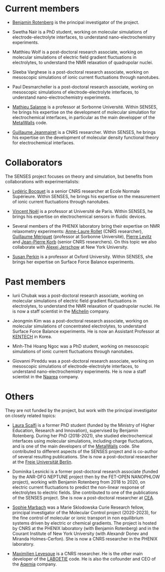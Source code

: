 
Current members
===============

* [Benjamin Rotenberg](https://phenix.cnrs.fr/en/directory/?uid=benjamin-rotenberg) is the principal investigator of the project.

* Swetha Nair is a PhD student, working on molecular simulations of electrode-electrolyte interfaces, to understand nano-electrochemistry experiments.

* Matthieu Wolf is a post-doctoral research associate, working on molecular simulations of electric field gradient fluctuations in electrolytes, to understand the NMR relaxation of quadrupolar nuclei. 

* Sleeba Varghese is a post-doctoral research associate, working on mesoscopic simulations of ionic current fluctuations through nanotubes.

* Paul Desmarchelier is a post-doctoral research associate, working on mesoscopic simulations of electrode-electrolyte interfaces, to understand nano-electrochemistry experiments.

* [Mathieu Salanne](https://phenix.cnrs.fr/en/directory/?uid=mathieu-salanne) is a professor at Sorbonne Université.  Within SENSES, he brings his expertise on the development of molecular simulation for electrochemical interfaces, in particular as the main developper of the [MetalWalls](https://gitlab.com/ampere2/metalwalls/) code.
 
* [Guillaume Jeanmairet](https://phenix.cnrs.fr/en/directory/?uid=guillaume-jeanmairet) is a CNRS researcher. Within SENSES, he brings his expertise on the development of molecular density functional theory for electrochemical interfaces.

Collaborators
=============

The SENSES project focuses on theory and simulation, but benefits from collaborations with experimentalists:

* [Lydéric Bocquet](http://www.phys.ens.fr/~lbocquet/) is a senior CNRS researcher at Ecole Normale Supérieure. Within SENSES, he brings his expertise on the measurement of ionic current fluctuations through nanotubes.

* [Vincent Noël](http://www.chimie.univ-paris-diderot.fr/fr/annuaire/itodys/vincent-noel) is a professor at Université de Paris. Within SENSES, he brings his expertise on electrochemical sensors in fluidic devices.

* Several members of the PHENIX laboratory bring their expertise on NMR relaxometry experiments: [Anne-Laure Rollet](https://phenix.cnrs.fr/en/directory/?uid=anne-laure-rollet) (CNRS researcher), [Guillaume Mériguet](https://phenix.cnrs.fr/directory/?uid=guillaume-meriguet) (professor at Sorbonne Université), [Pierre Levitz](https://phenix.cnrs.fr/directory/?uid=pierre-levitz) and [Jean-Pierre Korb](https://phenix.cnrs.fr/directory/?uid=jean-pierre-korb) (senior CNRS researchers). On this topic we also collaborate with [Alexej Jerschow](https://wp.nyu.edu/jerschow/) at New York University.

* [Susan Perkin](http://research.chem.ox.ac.uk/susan-perkin.aspx) is a professor at Oxford University. Within SENSES, she brings her expertise on Surface Force Balance experiments.

Past members
============ 

* Iurii Chubak was a post-doctoral research associate, working on molecular simulations of electric field gradient fluctuations in electrolytes, to understand the NMR relaxation of quadrupolar nuclei. He is now a staff scientist in the [Michelin](https://www.michelin.com/) company.

* Jeongmin Kim was a post-doctoral research associate, working on molecular simulations of concentrated electrolytes, to understand Surface Force Balance experiments. He is now an Assistant Professor at [KENTECH](https://www.kentech.ac.kr) in Korea.

* Minh-Thé Hoang Ngoc was a PhD student, working on mesoscopic simulations of ionic current fluctuations through nanotubes.

* Giovanni Pireddu was a post-doctoral research associate, working on mesoscopic simulations of electrode-electrolyte interfaces, to understand nano-electrochemistry experiments. He is now a staff scientist in the [Naarea](https://www.naarea.fr/en) company.

Others
======

They are not funded by the project, but work with the principal investigator on closely related topics:

* [Laura Scalfi](https://www.sorbonne-universite.fr/portraits/laura-scalfi) is a former PhD student (funded by the Ministry of Higher Education, Research and Innovation), supervised by Benjamin Rotenberg. During her PhD (2018-2021), she studied electrochemical interfaces using molecular simulations, including charge fluctuations, and is one of the main developers of the [MetalWalls](https://gitlab.com/ampere2/metalwalls/) code. She contributed to different aspects of the SENSES project and is co-author of several resulting publications. She is now a post-doctoral researcher at the [Freie Universität Berlin](https://www.fu-berlin.de/en/index.html).

* Dominika Lesnicki is a former post-doctoral research associate (funded by the ANR-DFG NEPTUNE project then by the FET-OPEN NANOPHLOW project), working with Benjamin Rotenberg from 2018 to 2020, on electric current fluctuations to predict the non-linear response of electrolytes to electric fields. She contributed to one of the publications of the SENSES project. She is now a post-doctoral researcher at [CEA](https://www.cea.fr/). 

* [Sophie Marbach](http://sophie.marbach.fr/) was a Marie Sklodowska Curie Research fellow, principal investigator of the Molecular Control project (2020-2023), for the fine control of molecular or ionic transport  in  non  equilibrium  systems  driven  by  electric  or  chemical  gradients. The project is hosted by CNRS at the PHENIX laboratory (with Benjamin Rotenberg) and in the Courant Institute of New York University (with Alexandr Donev and Miranda Holmes-Cerfon). She is now a CNRS researcher in the PHENIX laboratory.

* [Maximilien Levesque](https://www.researchgate.net/profile/Maximilien_Levesque) is a CNRS researcher. He is the other main developer of the [LABOETIE](https://github.com/benrotenberg/laboetie) code. He is also the cofounder and CEO of the [Aqemia](https://www.aqemia.com/) company.

<br>

